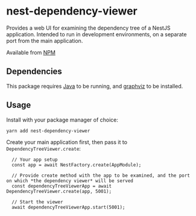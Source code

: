 # nest-dependency-viewer

Provides a web UI for examining the dependency tree of a NestJS application. Intended to run in development environments, on a separate port from the main application.

Available from [NPM](https://www.npmjs.com/package/nest-dependency-viewer)

## Dependencies

This package requires [Java](https://java.com/en/download/) to be running, and [graphviz](http://www.graphviz.org/) to be installed.

## Usage

Install with your package manager of choice:

```
yarn add nest-dependency-viewer
```

Create your main application first, then pass it to `DependencyTreeViewer.create`:

```
  // Your app setup
  const app = await NestFactory.create(AppModule);

  // Provide create method with the app to be examined, and the port on which *the dependency viewer* will be served
  const dependencyTreeViewerApp = await DependencyTreeViewer.create(app, 5001);

  // Start the viewer
  await dependencyTreeViewerApp.start(5001);
```
